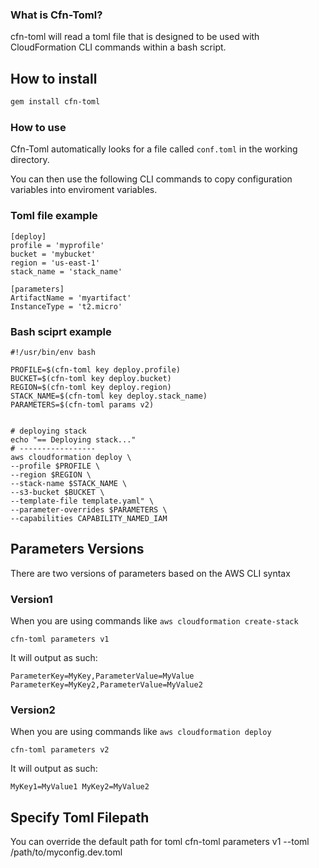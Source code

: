 ### What is Cfn-Toml?

cfn-toml will read a toml file that is designed to be used with CloudFormation CLI commands within a bash script.

## How to install

```sh
gem install cfn-toml
```

### How to use

Cfn-Toml automatically looks for a file called `conf.toml` in the working directory.

You can then use the following CLI commands to copy configuration variables into enviroment variables.

### Toml file example
```
[deploy]
profile = 'myprofile'
bucket = 'mybucket'
region = 'us-east-1'
stack_name = 'stack_name'

[parameters]
ArtifactName = 'myartifact'
InstanceType = 't2.micro'
```

### Bash sciprt example
```
#!/usr/bin/env bash

PROFILE=$(cfn-toml key deploy.profile)
BUCKET=$(cfn-toml key deploy.bucket)
REGION=$(cfn-toml key deploy.region)
STACK_NAME=$(cfn-toml key deploy.stack_name)
PARAMETERS=$(cfn-toml params v2)


# deploying stack
echo "== Deploying stack..."
# -----------------
aws cloudformation deploy \
--profile $PROFILE \
--region $REGION \
--stack-name $STACK_NAME \
--s3-bucket $BUCKET \
--template-file template.yaml" \
--parameter-overrides $PARAMETERS \
--capabilities CAPABILITY_NAMED_IAM
```

## Parameters Versions

There are two versions of parameters based on the AWS CLI syntax

### Version1 

When you are using commands like `aws cloudformation create-stack`

```
cfn-toml parameters v1
```

It will output as such:

```
ParameterKey=MyKey,ParameterValue=MyValue ParameterKey=MyKey2,ParameterValue=MyValue2
```

### Version2

When you are using commands like `aws cloudformation deploy`

```
cfn-toml parameters v2
```

It will output as such:

```
MyKey1=MyValue1 MyKey2=MyValue2
```

## Specify Toml Filepath

You can override the default path for toml
cfn-toml parameters v1 --toml /path/to/myconfig.dev.toml
